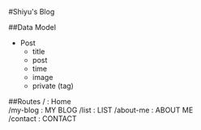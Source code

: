 #Shiyu's Blog

##Data Model

- Post
  - title
  - post
  - time
  - image
  - private (tag)

##Routes
/ : Home  
/my-blog : MY BLOG
/list : LIST
/about-me : ABOUT ME  
/contact : CONTACT
